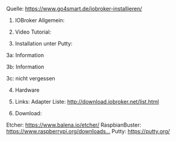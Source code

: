 Quelle: https://www.go4smart.de/iobroker-installieren/

1. IOBroker Allgemein:

2. Video Tutorial: 

3. Installation unter Putty:

3a: Information

3b: Information

3c: nicht vergessen

4. Hardware

5. Links:
Adapter Liste: http://download.iobroker.net/list.html

6. Download:

Etcher: https://www.balena.io/etcher/
RaspbianBuster: https://www.raspberrypi.org/downloads…
Putty: https://putty.org/

